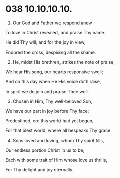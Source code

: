 # 038 10.10.10.10.

1.  Our God and Father we respond anew

To love in Christ revealed, and praise Thy name.

He did Thy will; and for the joy in view,

Endured the cross, despising all the shame.

2.  He, midst His brethren, strikes the note of praise;

We hear His song, our hearts responsive swell;

And on this day when He His voice doth raise,

In spirit we do join and praise Thee well.

3.  Chosen in Him, Thy well-beloved Son,

We have our part in joy before Thy face;

Predestined, ere this world had yet begun,

For that blest world, where all bespeaks Thy grace.

4.  Sons loved and loving, whom Thy spirit fills,

Our endless portion Christ in us to be;

Each with some trait of Him whose love us thrills,

For Thy delight and joy eternally.


